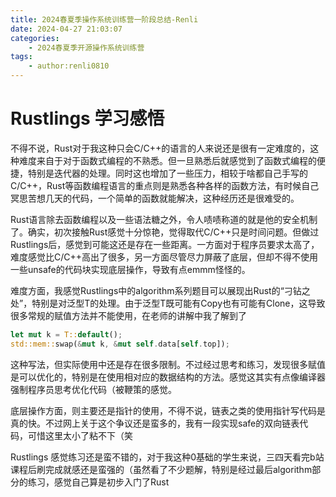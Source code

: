 ```yaml
---
title: 2024春夏季操作系统训练营一阶段总结-Renli
date: 2024-04-27 21:03:07
categories:
    - 2024春夏季开源操作系统训练营
tags:
    - author:renli0810
---
```

# Rustlings 学习感悟

不得不说，Rust对于我这种只会C/C++的语言的人来说还是很有一定难度的，这种难度来自于对于函数式编程的不熟悉。但一旦熟悉后就感觉到了函数式编程的便捷，特别是迭代器的处理。同时这也增加了一些压力，相较于啥都自己手写的C/C++，Rust等函数编程语言的重点则是熟悉各种各样的函数方法，有时候自己冥思苦想几天的代码，一个简单的函数就能解决，这种经历还是很难受的。

Rust语言除去函数编程以及一些语法糖之外，令人啧啧称道的就是他的安全机制了。确实，初次接触Rust感觉十分惊艳，觉得取代C/C++只是时间问题。但做过Rustlings后，感觉到可能这还是存在一些距离。一方面对于程序员要求太高了，难度感觉比C/C++高出了很多，另一方面尽管尽力屏蔽了底层，但却不得不使用一些unsafe的代码块实现底层操作，导致有点emmm怪怪的。

难度方面，我感觉Rustlings中的algorithm系列题目可以展现出Rust的“刁钻之处”，特别是对泛型T的处理。由于泛型T既可能有Copy也有可能有Clone，这导致很多常规的赋值方法并不能使用，在老师的讲解中我了解到了
```Rust
let mut k = T::default();
std::mem::swap(&mut k, &mut self.data[self.top]);
```
这种写法，但实际使用中还是存在很多限制。不过经过思考和练习，发现很多赋值是可以优化的，特别是在使用相对应的数据结构的方法。感觉这其实有点像编译器强制程序员思考优化代码（被鞭策的感觉。

底层操作方面，则主要还是指针的使用，不得不说，链表之类的使用指针写代码是真的快。不过网上关于这个争议还是蛮多的，我有一段实现safe的双向链表代码，可惜这里太小了粘不下（笑

Rustlings 感觉练习还是蛮不错的，对于我这种0基础的学生来说，三四天看完b站课程后刷完成就感还是蛮强的（虽然看了不少题解，特别是经过最后algorithm部分的练习，感觉自己算是初步入门了Rust
